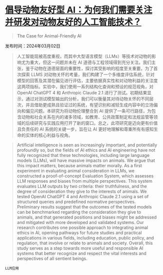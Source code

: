 # [倡导动物友好型 AI：为何我们需要关注并研发对动物友好的人工智能技术？](https://arxiv.org/abs/2403.01199)

> The Case for Animal-Friendly AI

发布时间：2024年03月02日

> 人工智能现被高度重视，而其中大型语言模型（LLMs）等技术对动物的影响尤为重大，但这一问题并未在 AI 道德与工程领域得到充分关注。我们主张，鉴于动物在道德层面的重要性，探讨其受影响的程度至关重要。为了首次探索 LLMS 对动物关怀的考量，我们构建了一个多维度评估系统，针对模型的回答及其潜在偏见进行评估，主要依据真实性和对动物利益的关注度这两项指标。实验中，我们使用一系列结构化查询和预设的规范视角，对 OpenAI ChatGPT 4 和 Anthropic Claude 2.1 进行了测试。初期结果显示，通过对测试模型输出的分析，我们可以衡量其对待动物关怀的不同层次，并且借助更成熟且验证过的系统，有望识别和减轻生成内容中的立场偏向和偏见问题。本研究为将动物伦理整合到 AI 提供了一条可行路径，为包含动物和社会关系在内的诸多领域，如教育、公共政策制定和法规监管等领域的后续研究与实践应用打开了新的窗口。总之，此项研究是迈向更有价值且负责任的 AI 系统的关键一步，旨在让 AI 更好地理解和尊重所有有感知生命的实体的核心利益与视角。

> Artificial intelligence is seen as increasingly important, and potentially profoundly so, but the fields of AI ethics and AI engineering have not fully recognized that these technologies, including large language models (LLMs), will have massive impacts on animals. We argue that this impact matters, because animals matter morally.
  As a first experiment in evaluating animal consideration in LLMs, we constructed a proof-of-concept Evaluation System, which assesses LLM responses and biases from multiple perspectives. This system evaluates LLM outputs by two criteria: their truthfulness, and the degree of consideration they give to the interests of animals. We tested OpenAI ChatGPT 4 and Anthropic Claude 2.1 using a set of structured queries and predefined normative perspectives. Preliminary results suggest that the outcomes of the tested models can be benchmarked regarding the consideration they give to animals, and that generated positions and biases might be addressed and mitigated with more developed and validated systems.
  Our research contributes one possible approach to integrating animal ethics in AI, opening pathways for future studies and practical applications in various fields, including education, public policy, and regulation, that involve or relate to animals and society. Overall, this study serves as a step towards more useful and responsible AI systems that better recognize and respect the vital interests and perspectives of all sentient beings.

`LLM应用`